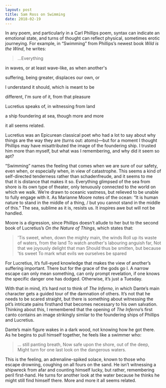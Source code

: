 ```yaml
---
layout: post
title: Sam Ross on Swimming
date: 2018-02-19
---
```

In any poem, and particularly in a Carl Phillips poem, syntax can indicate an emotional state, and turns of thought can reflect physical, sometimes erotic journeying. For example, in “Swimming” from Phillips’s newest book _Wild is the Wind_, he writes:
 
>…Everything

in waves, or at least wave-like, as when another's 

suffering, being greater, displaces our own, or

I understand it should, which is meant to be 

different, I'm sure of it, from that pleasure

Lucretius speaks of, in witnessing from land

a ship foundering at sea, though more and more

it all seems related. 
 
Lucretius was an Epicurean classical poet who had a lot to say about why things are the way they are (turns out: atoms)—but for a moment I thought Phillips may have misattributed the image of the foundering ship. I trusted him more than myself, but what was I remembering, and why did it seem so apt?

“Swimming” names the feeling that comes when we are sure of our safety, even when, or especially when, in view of catastrophe. This seems a kind of self-directed tenderness rather than schadenfreude, and it seems to me that it is distance that makes it so. Everything glimpsed of the sea from shore is its own type of theater, only tenuously connected to the world on which we walk. We’re drawn to oceanic vastness, but relieved to be unable to fully engage with it. As Marianne Moore notes of the ocean: “It is human nature to stand in the middle of a thing, / but you cannot stand in the middle of this.” The sea, sublime as it is, resists us. It inspires awe but will not be handled.

Moore is a digression, since Phillips doesn’t allude to her but to the second book of Lucretius’s _On the Nature of Things_, which states that:
 
>'Tis sweet, when, down the mighty main, the winds
Roll up its waste of waters, from the land
To watch another's labouring anguish far,
Not that we joyously delight that man
Should thus be smitten, but because 'tis sweet
To mark what evils we ourselves be spared
 
For Lucretius, it’s full-eyed knowledge that makes the view of another’s suffering important. There but for the grace of the gods go I. A narrow escape can only mean something, can only prompt revelation, if one knows the specific danger one has dodged. Otherwise, it’s just a Tuesday.	

With that in mind, it’s hard not to think of _The Inferno_, in which Dante’s main character gets a guided tour of the damnation of others. It’s not that he needs to be scared straight, but there is something about witnessing the pit’s intricate pains firsthand that becomes necessary to his own salvation. Thinking about this, I remembered that the opening of _The Inferno_’s first canto contains an image strikingly similar to the foundering ships of Phillips and Lucretius.

Dante’s main figure wakes in a dark wood, not knowing how he got there. As he begins to pull himself together, he feels like a swimmer who:
 
>… still panting breath,
Now safe upon the shore, out of the deep,
Might turn for one last look on the dangerous waters.
 
This is the feeling, an adrenaline-spiked solace, known to those who escape drowning, coughing on all fours on the sand. He isn’t witnessing a shipwreck from afar and counting himself lucky, but rather, remembering peril first-hand. He turns for another look at the water because he thinks he might still find himself there. More and more it all seems related.
